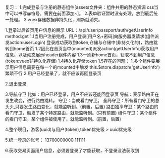 复习：
1.完成登录与注册的静态组件[assets文件夹：组件共用的静态资源 css当中可以书写@符号，需要在前面添加~]。
2.表单验证暂时没有处理，放到最后统一处理。
3.vuex存储数据非持久化，刷新就消失。

1.登录过后首页用户信息的展示
URL：/api/user/passport/auth/getUserInfo method:get
1.1当用户注册完成，用户登录[用户名+密码]向服务器发请求(组件派发action:userLogin)
登录成功获取到token,仓储与仓储中(非持久化的)，路由跳转到home首页
1.2因此在首页当中(mounted)派发action(getUserInfo)获取用户信息，以及动态展示header组件内容
1.3一刷新home首页，获取不到用户信息(token:vuex非持久化存储)
1.4持久化存储token
1.5存在的问题：
  1.多个组件要展示用户信息需要在每一个的mounted中触发 this.$store.dispatch('getUserInfo') 繁琐不行
  2.用户已经登录了，就不应该再回登录页

2.退出登录

3.导航守卫
比如：用户已经登录，用户不应该还能回登录页
导航：表示路由正在发生改变，进行路由跳转。
守卫：当成看门守卫。
全局守卫：所有看门守卫的总头头,只要发生路由变化，就能监听到。(前置，后置)
路由独享守卫：某个路由的看门守卫，触发了某个特定路由，就能监听到。(只有前置)
组件守卫：某个组件的看门守卫，某个组件被使用了，就能监听到。(前置，后置)

4.整个项目，游客(uuid)与用户(token),token优先级 > uuid优先级

5.统一登录的账号： 13700000000 111111

6.获取交易页面用户信息，必须要登录了才能获取，不登录没法获取到
